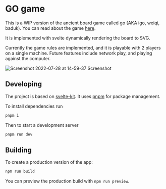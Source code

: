 # GO game

This is a WIP version of the ancient board game called go (AKA igo, weiqi, baduk). You can read about the game [here](https://en.wikipedia.org/wiki/Go_(game)).

It is implemented with svelte dynamically rendering the board to SVG.

Currently the game rules are implemented, and it is playable with 2 players on a single machine. Future features include network play, and playing against the computer.

![Screenshot 2022-07-28 at 14-59-37 Screenshot](https://user-images.githubusercontent.com/2590830/181627443-7a36f1cb-c693-422d-a13b-db97348c5853.png)

## Developing

The project is based on [svelte-kit](https://github.com/sveltejs/kit/). It uses [pnpm](https://pnpm.io/) for package management.

To install dependencies run

``` bash
pnpm i
```

Then to start a development server

``` bash
pnpm run dev
```

## Building

To create a production version of the app:

```bash
npm run build
```

You can preview the production build with `npm run preview`.
